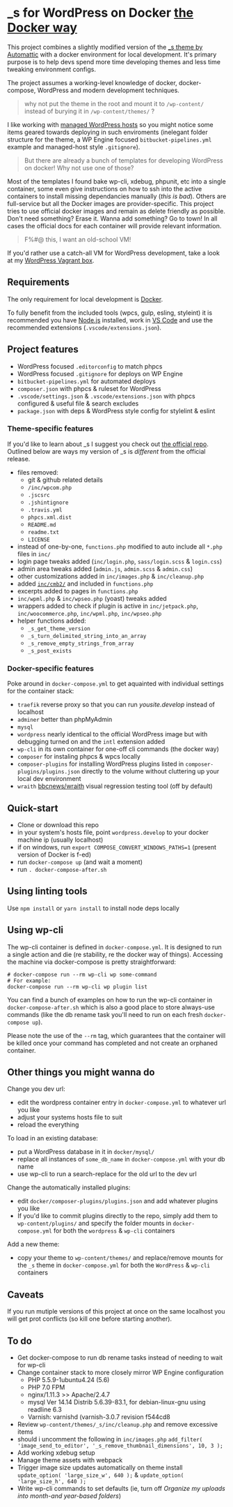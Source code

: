 # _s for WordPress on Docker [the Docker way](https://www.docker.com/what-docker)

This project combines a slightly modified version of the [_s theme by Automattic](https://underscores.me) with a docker environment for local development. It's primary purpose is to help devs spend more time developing themes and less time tweaking environment configs.

The project assumes a working-level knowledge of docker, docker-compose, WordPress and modern development techniques.

> why not put the theme in the root and mount it to `/wp-content/` instead of burying it in `/wp-content/themes/` ?

I like working with [managed WordPress hosts](https://shareasale.com/r.cfm?b=394686&u=1811103&m=41388&urllink=&afftrack=) so you might notice some items geared towards deploying in such enviroments (inelegant folder structure for the theme, a WP Engine focused `bitbucket-pipelines.yml` example and managed-host style `.gitignore`).

> But there are already a bunch of templates for developing WordPress on docker! Why not use one of those?

Most of the templates I found bake wp-cli, xdebug, phpunit, etc into a single container, some even give instructions on how to ssh into the active containers to install missing dependancies manually (*this is bad*). Others are full-service but all the  Docker images are provider-specific. This project tries to use official docker images and remain as delete friendly as possible. Don't need something? Erase it. Wanna add something? Go to town! In all cases the official docs for each container will provide relevant information.

> F%#@ this, I want an old-school VM!

If you'd rather use a catch-all VM for WordPress development, take a look at my [WordPress Vagrant box](https://github.com/jerturowetz/homestead-wp).

## Requirements

The only requirement for local development is [Docker](https://www.docker.com).

To fully benefit from the included tools (wpcs, gulp, esling, styleint) it is recommended you have [Node.js](https://nodejs.org/) installed, work in [VS Code](https://code.visualstudio.com/) and use the recommended extensions (`.vscode/extensions.json`).

## Project features

- WordPress focused `.editorconfig` to match phpcs
- WordPress focused `.gitignore` for deploys on WP Engine
- `bitbucket-pipelines.yml` for automated deploys
- `composer.json` with phpcs & ruleset for WordPress
- `.vscode/settings.json` & `.vscode/extensions.json` with phpcs configured & useful file & search excludes
- `package.json` with deps & WordPress style config for stylelint & eslint

### Theme-specific features

If you'd like to learn about _s I suggest you check out [the official repo](https://github.com/Automattic/_s). Outlined below are ways my version of _s is _different_ from the official release.

- files removed:
  - git & github related details
  - `/inc/wpcom.php`
  - `.jscsrc`
  - `.jshintignore`
  - `.travis.yml`
  - `phpcs.xml.dist`
  - `README.md`
  - `readme.txt`
  - `LICENSE`
- instead of one-by-one, `functions.php` modified to auto include all `*.php` files in `inc/`
- login page tweaks added (`inc/login.php`, `sass/login.scss` & `login.css`)
- admin area tweaks added (`admin.js`, `admin.scss` & `admin.css`)
- other customizations added in `inc/images.php` & `inc/cleanup.php`
- added [`inc/cmb2/`](https://github.com/CMB2/CMB2) and included in `functions.php`
- excerpts added to pages in `functions.php`
- `inc/wpml.php` & `inc/wpseo.php` (yoast) tweaks added
- wrappers added to check if plugin is active in `inc/jetpack.php`, `inc/woocommerce.php`, `inc/wpml.php`, `inc/wpseo.php`
- helper functions added:
  - `_s_get_theme_version`
  - `_s_turn_delimited_string_into_an_array`
  - `_s_remove_empty_strings_from_array`
  - `_s_post_exists`

### Docker-specific features

Poke around in `docker-compose.yml` to get aquainted with individual settings for the container stack:

- `traefik` reverse proxy so that you can run _yousite.develop_ instead of localhost
- `adminer` better than phpMyAdmin
- `mysql`
- `wordpress` nearly identical to the official WordPress image but with debugging turned on and the `intl` extension added
- `wp-cli` in its own container for one-off cli commands (the docker way)
- `composer` for instaling phpcs & wpcs locally
- `composer-plugins` for installing WordPress plugins listed in `composer-plugins/plugins.json` directly to the volume without cluttering up your local dev environment
- `wraith` [bbcnews/wraith](https://github.com/BBC-News/wraith) visual regression testing tool (off by default)

## Quick-start

- Clone or download this repo
- in your system's hosts file, point `wordpress.develop` to your docker machine ip (usually localhost)
- if on windows, run `export COMPOSE_CONVERT_WINDOWS_PATHS=1` (present version of Docker is f-ed)
- run `docker-compose up` (and wait a moment)
- run `. docker-compose-after.sh`

## Using linting tools

Use `npm install` or `yarn install` to install node deps locally

## Using wp-cli

The wp-cli container is defined in `docker-compose.yml`. It is designed to run a single action and die (re stability, re the docker way of things). Accessing the machine via docker-compose is pretty straightforward:

    # docker-compose run --rm wp-cli wp some-command
    # For example:
    docker-compose run --rm wp-cli wp plugin list

You can find a bunch of examples on how to run the wp-cli container in `docker-compose-after.sh` which is also a good place to store always-use commands (like the db rename task you'll need to run on each fresh `docker-compose up`).

Please note the use of the `--rm` tag, which guarantees that the container will be killed once your command has completed and not create an orphaned container.

## Other things you might wanna do

Change you dev url:

- edit the wordpress container entry in `docker-compose.yml` to whatever url you like
- adjust your systems hosts file to suit
- reload the everything

To load in an existing database:

- put a WordPress database in it in `docker/mysql/`
- replace all instances of `some_db_name` in `docker-compose.yml` with your db name
- use wp-cli to run a search-replace for the old url to the dev url

Change the automatically installed plugins:

- edit `docker/composer-plugins/plugins.json` and add whatever plugins you like
- If you'd like to commit plugins directly to the repo, simply add them to `wp-content/plugins/` and specify the folder mounts in `docker-compose.yml` for both the `wordpress` & `wp-cli` containers

Add a new theme:

- copy your theme to `wp-content/themes/` and replace/remove mounts for the `_s` theme in `docker-compose.yml`
 for both the `WordPress` & `wp-cli` containers

## Caveats

If you run mutiple versions of this project at once on the same localhost you will get prot conflicts (so kill one before starting another).

## To do

- Get docker-compose to run db rename tasks instead of needing to wait for wp-cli
- Change container stack to more closely mirror WP Engine configuration
  - PHP 5.5.9-1ubuntu4.24 (5.6)
  - PHP 7.0 FPM
  - nginx/1.11.3 >> Apache/2.4.7
  - mysql Ver 14.14 Distrib 5.6.39-83.1, for debian-linux-gnu using readline 6.3
  - Varnish: varnishd (varnish-3.0.7 revision f544cd8
- Review `wp-content/themes/_s/inc/cleanup.php` and remove excessive items
- should i uncomment the following in `inc/images.php`
    `add_filter( 'image_send_to_editor', '_s_remove_thumbnail_dimensions', 10, 3 );`
- Add working xdebug setup
- Manage theme assets with webpack
- Trigger image size updates automatically on theme install `update_option( 'large_size_w', 640 );` & `update_option( 'large_size_h', 640 );`
- Write wp-cli commands to set defaults (ie, turn off _Organize my uploads into month-and year-based folders_)
